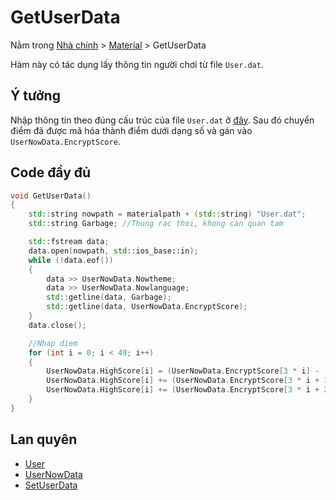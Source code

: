 # **GetUserData**

Nằm trong [Nhà chính](../Introduce.md) > [Material](../Material.md) > GetUserData

Hàm này có tác dụng lấy thông tin người chơi từ file `User.dat`.

## Ý tưởng

Nhập thông tin theo đúng cấu trúc của file `User.dat` ở [đây](./File/User.md). Sau đó chuyển điểm đã được mã hóa thành điểm dưới dạng số và gán vào `UserNowData.EncryptScore`.

## Code đầy đủ

```cpp
void GetUserData()
{
    std::string nowpath = materialpath + (std::string) "User.dat";
    std::string Garbage; //Thung rac thoi, khong can quan tam

    std::fstream data;
    data.open(nowpath, std::ios_base::in);
    while (!data.eof())
    {
        data >> UserNowData.Nowtheme;
        data >> UserNowData.Nowlanguage;
        std::getline(data, Garbage);
        std::getline(data, UserNowData.EncryptScore);
    }
    data.close();

    //Nhap diem
    for (int i = 0; i < 49; i++)
    {
        UserNowData.HighScore[i] = (UserNowData.EncryptScore[3 * i] - 'a') * 26 * 26;
        UserNowData.HighScore[i] += (UserNowData.EncryptScore[3 * i + 1] - 'a') * 26;
        UserNowData.HighScore[i] += (UserNowData.EncryptScore[3 * i + 2] - 'a');
    }
}
```

## Lan quyên

- [User](File/User.md)
- [UserNowData](../Material.md#UserNowData)
- [SetUserData](SetUserData.md)
